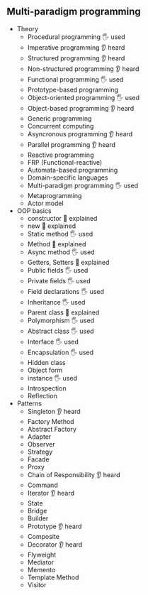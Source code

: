 ## Multi-paradigm programming

- Theory
  - Procedural programming 🖐️ used
  - Imperative programming 👂 heard
  - Structured programming 👂 heard
  - Non-structured programming 👂 heard
  - Functional programming 🖐️ used
  - Prototype-based programming
  - Object-oriented programming 🖐️ used
  - Object-based programming 👂 heard
  - Generic programming
  - Concurrent computing
  - Asyncronous programming 👂 heard
  - Parallel programming 👂 heard
  - Reactive programming
  - FRP (Functional-reactive)
  - Automata-based programming
  - Domain-specific languages
  - Multi-paradigm programming 🖐️ used
  - Metaprogramming
  - Actor model
- OOP basics
  - constructor 🙋 explained
  - new 🙋 explained
  - Static method 🖐️ used
  - Method 🙋 explained
  - Async method 🖐️ used
  - Getters, Setters 🙋 explained
  - Public fields 🖐️ used
  - Private fields 🖐️ used
  - Field declarations 🖐️ used
  - Inheritance 🖐️ used
  - Parent class 🙋 explained
  - Polymorphism 🖐️ used
  - Abstract class 🖐️ used
  - Interface 🖐️ used
  - Encapsulation 🖐️ used
  - Hidden class
  - Object form
  - instance 🖐️ used
  - Introspection
  - Reflection
- Patterns
  - Singleton 👂 heard
  - Factory Method
  - Abstract Factory
  - Adapter
  - Observer
  - Strategy
  - Facade
  - Proxy
  - Chain of Responsibility 👂 heard
  - Command
  - Iterator 👂 heard
  - State
  - Bridge
  - Builder
  - Prototype 👂 heard
  - Composite
  - Decorator 👂 heard
  - Flyweight
  - Mediator
  - Memento
  - Template Method
  - Visitor

